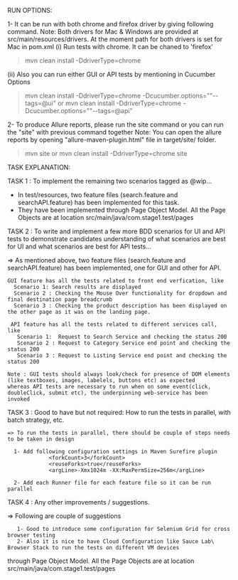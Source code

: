 
RUN OPTIONS:

1- It can be run with both chrome and firefox driver by giving following command. 
Note: Both drivers for Mac & Windows are provided at src/main/resources/drivers. At the moment path for both drivers is set for Mac in pom.xml
 (i) Run tests with chrome. It can be chaned to 'firefox' 
   > mvn clean install -DdriverType=chrome
 
 (ii) Also you can run either GUI or API tests by mentioning in Cucumber Options
   > mvn clean install -DdriverType=chrome -Dcucumber.options=""--tags=@ui"
   or
   > mvn clean install -DdriverType=chrome -Dcucumber.options=""--tags=@api"
   
2- To produce Allure reports, please run the site command or you can run the "site" with previous command together
 Note: You can open the allure reports by opening "allure-maven-plugin.html" file in target/site/ folder.
   > mvn site
   or
   > mvn clean install -DdriverType=chrome site
   
TASK EXPLANATION:

TASK 1 : To implement the remaining two scenarios tagged as @wip...
 
  - In test/resources, two feature files (search.feature and searchAPI.feature) has been implemented for this task.
  - They have been implemented through Page Object Model. All the Page Objects are at location src/main/java/com.stage1.test/pages


TASK 2 : To write and implement a few more BDD scenarios for UI and API tests to demonstrate candidates understanding of what scenarios are best for UI and what scenarios are best for API tests...
 
  => As mentioned above, two feature files (search.feature and searchAPI.feature) has been implemented, one for GUI and other for API.
    
    GUI feature has all the tests related to front end verfication, like 
      Scenario 1: Search results are displayed 
      Scenario 2 : Checking the Mouse Over functionality for dropdown and final destination page breadcrumb
      Scenario 3 : Checking the product description has been displayed on the other page as it was on the landing page.
    
     API feature has all the tests related to different services call, like 
       Scenario 1:  Request to Search Service and checking the status 200 
       Scenario 2 : Request to Category Service end point and checking the status 200 
       Scenario 3 : Request to Listing Service end point and checking the status 200 
      
    Note : GUI tests should always look/check for presence of DOM elements (like textboxes, images, labelels, buttons etc) as expected
    whereas API tests are necessary to run when on some event(click, doubleClick, submit etc), the underpinning web-service has been invoked  
       
TASK 3 : Good to have but not required: How to run the tests in parallel, with batch strategy, etc.
   
    => To run the tests in parallel, there should be couple of steps needs to be taken in design
     
      1- Add following configuration settings in Maven Surefire plugin
                 <forkCount>3</forkCount>
                 <reuseForks>true</reuseForks>
                 <argLine>-Xmx1024m -XX:MaxPermSize=256m</argLine>

      2- Add each Runner file for each feature file so it can be run parallel
      
TASK 4 : Any other improvements / suggestions.
 
   =>  Following are couple of suggestions
   
       1- Good to introduce some configuration for Selenium Grid for cross browser testing
       2- Also it is nice to have Cloud Configuration like Sauce Lab\ Browser Stack to run the tests on different VM devices
            
       
       
     
  through Page Object Model. All the Page Objects are at location src/main/java/com.stage1.test/pages
  